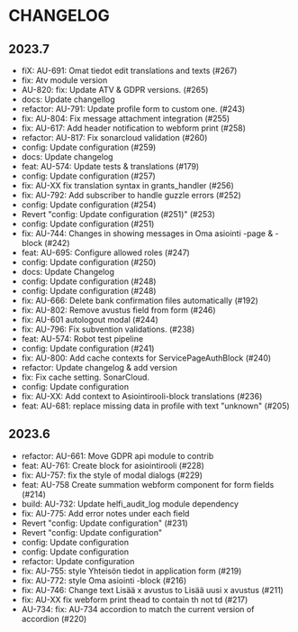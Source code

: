 # CHANGELOG

## 2023.7
- fiX: AU-691: Omat tiedot edit translations and texts (#267)
- fix: Atv module version
- AU-820: fix: Update ATV & GDPR versions. (#265)
- docs: Update changellog
- refactor: AU-791: Update profile form to custom one. (#243)
- fix: AU-804: Fix message attachment integration (#255)
- fix: AU-617: Add header notification to webform print (#258)
- refactor: AU-817: Fix sonarcloud validation (#260)
- config: Update configuration (#259)
- docs: Update changelog
- feat: AU-574: Update tests & translations (#179)
- config: Update configuration (#257)
- fix: AU-XX fix translation syntax in grants_handler (#256)
- fix: AU-792: Add subscriber to handle guzzle errors (#252)
- config: Update configuration (#254)
- Revert "config: Update configuration (#251)" (#253)
- config: Update configuration (#251)
- fix: AU-744: Changes in showing messages in Oma asiointi -page & -block (#242)
- feat: AU-695: Configure allowed roles (#247)
- config: Update configuration (#250)
- docs: Update Changelog
- config: Update configuration (#248)
- config: Update configuration (#248)
- fix: AU-666: Delete bank confirmation files automatically (#192)
- fix: AU-802: Remove avustus field from form (#246)
- fix: AU-601 autologout modal (#244)
- fix: AU-796: Fix subvention validations. (#238)
- feat: AU-574: Robot test pipeline
- config: Update configuration (#241)
- fix: AU-800: Add cache contexts for ServicePageAuthBlock (#240)
- refactor: Update changelog & add version
- fix: Fix cache setting. SonarCloud.
- config: Update configuration
- fix: AU-XX: Add context to Asiointirooli-block translations (#236)
- feat: AU-681: replace missing data in profile with text "unknown" (#205)

## 2023.6

- refactor: AU-661: Move GDPR api module to contrib
- feat: AU-761: Create block for asiointirooli (#228)
- fix: AU-757: fix the style of modal dialogs (#229)
- feat: AU-758 Create summation webform component for form fields (#214)
- build: AU-732: Update helfi_audit_log module dependency
- fix: AU-775: Add error notes under each field
- Revert "config: Update configuration" (#231)
- Revert "config: Update configuration"
- config: Update configuration
- config: Update configuration
- refactor: Update configuration
- fix: AU-755: style Yhteisön tiedot in application form (#219)
- fix: AU-772: style Oma asiointi -block (#216)
- fix: AU-746: Change text Lisää x avustus to Lisää uusi x avustus (#211)
- fix: AU-XX fix webform print thead to contain th not td (#217)
- AU-734: fix: AU-734 accordion to match the current version of accordion (#220)
